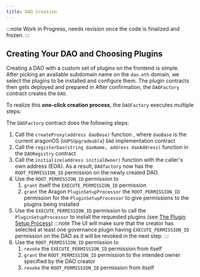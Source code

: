 ```yaml
---
title: DAO Creation
---
```


:::note
Work in Progress, needs revision once the code is finalized and frozen.
:::

## Creating Your DAO and Choosing Plugins

Creating a DAO with a custom set of plugins on the frontend is simple.  
After picking an available subdomain name on the `dao.eth` domain, we select the plugins to be installed and configure them. The plugin contracts then gets deployed and prepared in
After confirmation, the `DAOFactory` contract creates the `DAO`.

To realize this **one-click creation process**, the `DAOFactory` executes multiple steps:

The `DAOFactory` contract does the following steps:

1. Call the `createProxy(address daoBase)` function , where `daoBase` is the current aragonOS (`UUPSUpgradeable`) `DAO` implementation contract
2. Call the `registerDao(string daoName, address daoAddress)` function in the `DAORegistry` contract
3. Call the `initialize(address initialOwner)` function with the caller's own address (EOA). As a result, `DAOfactory` now has the `ROOT_PERMISSION_ID` permission on the newly created DAO.
4. Use the `ROOT_PERMISSION_ID` permission to
   1. `grant` itself the `EXECUTE_PERMISSION_ID` permission
   2. `grant` the Aragon `PluginSetupProcessor` the `ROOT_PERMISSION_ID` permission for the `PluginSetupProcessor` to give permissions to the plugins being installed
5. Use the `EXECUTE_PERMISSION_ID` permission to call the `PluginSetupProcessor` to install the requested plugins (see [The Plugin Setup Process](../02-the-dao-framework/02-plugin-marketplace/04-plugin-setup.md))
   :::note
   The UI will make sure that the creator has selected at least one governance plugin having `EXECUTE_PERMISSION_ID` permission on the DAO as it will be revoked in the next step.
   :::
6. Use the `ROOT_PERMISSION_ID` permission to
   1. `revoke` the `EXECUTE_PERMISSION_ID` permission from itself
   2. `grant` the `ROOT_PERMISSION_ID` permission to the intended owner specified by the DAO creator
   3. `revoke` the `ROOT_PERMISSION_ID` permission from itself
